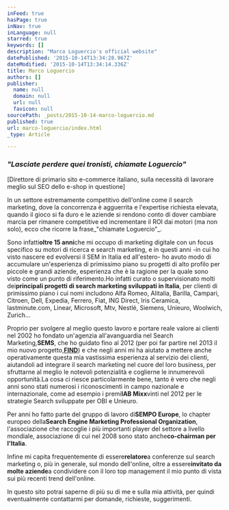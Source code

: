 ```yaml
---
inFeed: true
hasPage: true
inNav: true
inLanguage: null
starred: true
keywords: []
description: "Marco Loguercio's official website"
datePublished: '2015-10-14T13:34:28.967Z'
dateModified: '2015-10-14T13:34:14.336Z'
title: Marco Loguercio
authors: []
publisher:
  name: null
  domain: null
  url: null
  favicon: null
sourcePath: _posts/2015-10-14-marco-loguercio.md
published: true
url: marco-loguercio/index.html
_type: Article

---
```

### _"Lasciate perdere quei tronisti, chiamate Loguercio"_

\[Direttore di primario sito e-commerce italiano, sulla necessità di lavorare meglio sul SEO dello e-shop in questione\]

In un settore estremamente competitivo dell'online come il search marketing, dove la concorrenza è agguerrita e l'expertise richiesta elevata, quando il gioco si fa duro e le aziende si rendono conto di dover cambiare marcia per rimanere competitive ed incrementare il ROI dai motori (ma non solo), ecco che ricorre la frase_"chiamate Loguercio"_.

Sono infatti**oltre 15 anni**che mi occupo di marketing digitale con un focus specifico su motori di ricerca e search marketing, e in questi anni -in cui ho visto nascere ed evolversi il SEM in Italia ed all'estero- ho avuto modo di accumulare un'esperienza di primissimo piano su progetti di alto profilo per piccole e grandi aziende, esperienza che è la ragione per la quale sono visto come un punto di riferimento.Ho infatti curato o supervisionato molti dei**principali progetti di search marketing sviluppati in Italia**, per clienti di primissimo piano i cui nomi includono Alfa Romeo, Alitalia, Barilla, Campari, Citroen, Dell, Expedia, Ferrero, Fiat, ING Direct, Iris Ceramica, lastminute.com, Linear, Microsoft, Mtv, Nestlé, Siemens, Unieuro, Woolwich, Zurich...

Proprio per svolgere al meglio questo lavoro e portare reale valore ai clienti nel 2002 ho fondato un'agenzia all'avanguardia nel Search Marketing,**SEMS**, che ho guidato fino al 2012 (per poi far partire nel 2013 il mio nuovo progetto,[**FIND**][0]) e che negli anni mi ha aiutato a mettere anche operativamente questa mia vastissima esperienza al servizio dei clienti, aiutandoli ad integrare il search marketing nel cuore del loro business, per sfruttarne al meglio le notevoli potenzialità e coglierne le innumerevoli opportunità.La cosa ci riesce particolarmente bene, tanto è vero che negli anni sono stati numerosi i riconoscimenti in campo nazionale e internazionale, come ad esempio i premi**IAB Mixx**vinti nel 2012 per le strategie Search sviluppate per OBI e Unieuro.

Per anni ho fatto parte del gruppo di lavoro di**SEMPO Europe**, lo chapter europeo della**Search Engine Marketing Professional Organization**, l'associazione che raccoglie i più importanti player del settore a livello mondiale, associazione di cui nel 2008 sono stato anche**co-chairman per l'Italia**.

Infine mi capita frequentemente di essere**relatore**a conferenze sul search marketing o, più in generale, sul mondo dell'online, oltre a essere**invitato da molte aziende**a condividere con il loro top management il mio punto di vista sui più recenti trend dell'online.

In questo sito potrai saperne di più su di me e sulla mia attività, per quindi eventualmente contattarmi per domande, richieste, suggerimenti.

[0]: http://www.findsdm.it/ "Vai al sito della search driven marketing agency FIND"
